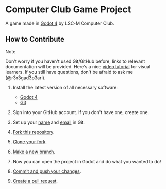 # Computer Club Game Project
A game made in [Godot 4](https://godotengine.org/) by LSC-M Computer Club.

## How to Contribute
> [!NOTE]
> Don't worry if you haven't used Git/GitHub before, links to relevant documentation will be provided.
> Here's a nice [video tutorial](https://www.youtube.com/watch?v=8A4TsoXJOs8&t=417) for visual learners.
> If you still have questions, don't be afraid to ask me (@r3n3gad3p3arl).

1. Install the latest version of all necessary software:
   - [Godot 4](https://godotengine.org/download)
   - [Git](https://git-scm.com/downloads)

2. Sign into your GitHub account. If you don't have one, create one.

3. Set up your [name](https://docs.github.com/en/get-started/getting-started-with-git/setting-your-username-in-git) and [email](https://docs.github.com/en/account-and-profile/setting-up-and-managing-your-personal-account-on-github/managing-email-preferences/setting-your-commit-email-address#setting-your-commit-email-address-in-git) in Git.

4. [Fork this repository](https://docs.github.com/en/get-started/quickstart/fork-a-repo#forking-a-repository).

5. [Clone your fork](https://docs.github.com/en/get-started/quickstart/fork-a-repo#cloning-your-forked-repository).

6. [Make a new branch](https://docs.github.com/en/get-started/quickstart/contributing-to-projects#creating-a-branch-to-work-on).

7. Now you can open the project in Godot and do what you wanted to do!

8. [Commit and push your changes](https://docs.github.com/en/get-started/quickstart/contributing-to-projects#making-and-pushing-changes).

9. [Create a pull request](https://docs.github.com/en/get-started/quickstart/contributing-to-projects#making-a-pull-request).
